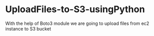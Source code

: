 # UploadFiles-to-S3-usingPython
With the help of Boto3 module we are going to upload files from ec2 instance to S3 bucket
